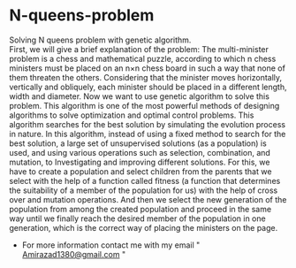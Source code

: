 # N-queens-problem
Solving N queens problem with genetic algorithm.  
First, we will give a brief explanation of the problem:
The multi-minister problem is a chess and mathematical puzzle, according to which n chess ministers must be placed on an n×n chess board in such a way that none of them threaten the others. Considering that the minister moves horizontally, vertically and obliquely, each minister should be placed in a different length, width and diameter.
Now we want to use genetic algorithm to solve this problem.
This algorithm is one of the most powerful methods of designing algorithms to solve optimization and optimal control problems. This algorithm searches for the best solution by simulating the evolution process in nature. In this algorithm, instead of using a fixed method to search for the best solution, a large set of unsupervised solutions (as a population) is used, and using various operations such as selection, combination, and mutation, to Investigating and improving different solutions.
For this, we have to create a population and select children from the parents that we select with the help of a function called fitness (a function that determines the suitability of a member of the population for us) with the help of cross over and mutation operations. And then we select the new generation of the population from among the created population and proceed in the same way until we finally reach the desired member of the population in one generation, which is the correct way of placing the ministers on the page.
* For more information contact me with my email " Amirazad1380@gmail.com "
